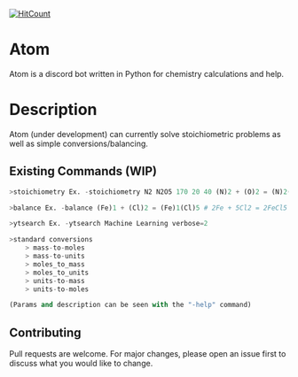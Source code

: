 [![HitCount](http://hits.dwyl.com/{username}/{project-name}.svg)](http://hits.dwyl.com/{sam-shridhar1950f}/{atom-py})
# Atom

Atom is a discord bot written in Python for chemistry calculations and help.


# Description
Atom (under development) can currently solve stoichiometric problems as well as simple conversions/balancing.



## Existing Commands (WIP)

```python
>stoichiometry Ex. -stoichiometry N2 N2O5 170 20 40 (N)2 + (O)2 = (N)2(O)5 # 340.0 grams of N2O5

>balance Ex. -balance (Fe)1 + (Cl)2 = (Fe)1(Cl)5 # 2Fe + 5Cl2 = 2FeCl5

>ytsearch Ex. -ytsearch Machine Learning verbose=2

>standard conversions 
    > mass-to-moles
    > mass-to-units
    > moles_to_mass
    > moles_to_units
    > units-to-mass
    > units-to-moles

(Params and description can be seen with the "-help" command)
```

## Contributing
Pull requests are welcome. For major changes, please open an issue first to discuss what you would like to change.
